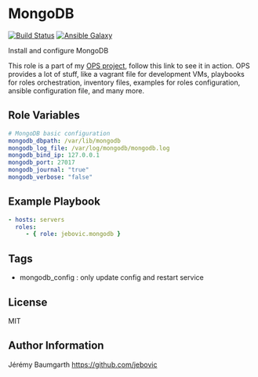 MongoDB
=========

[![Build Status](https://travis-ci.org/jebovic/ansible-mongodb.svg?branch=master)](https://travis-ci.org/jebovic/ansible-mongodb) [![Ansible Galaxy](https://img.shields.io/badge/galaxy-jebovic.mongodb-blue.svg?style=flat)](https://galaxy.ansible.com/jebovic/mongodb)

Install and configure MongoDB

This role is a part of my [OPS project](https://github.com/jebovic/ops), follow this link to see it in action. OPS provides a lot of stuff, like a vagrant file for development VMs, playbooks for roles orchestration, inventory files, examples for roles configuration, ansible configuration file, and many more.

Role Variables
--------------

```yaml
# MongoDB basic configuration
mongodb_dbpath: /var/lib/mongodb
mongodb_log_file: /var/log/mongodb/mongodb.log
mongodb_bind_ip: 127.0.0.1
mongodb_port: 27017
mongodb_journal: "true"
mongodb_verbose: "false"
```

Example Playbook
----------------

```yaml
- hosts: servers
  roles:
     - { role: jebovic.mongodb }
```

Tags
----

* mongodb_config : only update config and restart service

License
-------

MIT

Author Information
------------------

Jérémy Baumgarth https://github.com/jebovic
